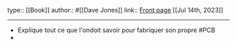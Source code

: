 type:: [[Book]]
author:: #[[Dave Jones]]
link:: [Front page](https://alternatezone.com/electronics/pcbdesign.htm)
[[Jul 14th, 2023]]
***

- Explique tout ce que l'ondoit savoir pour fabriquer son propre #PCB
-